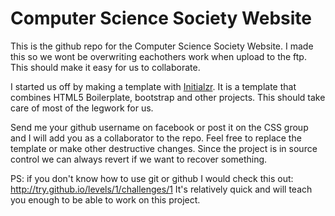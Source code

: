 # Computer Science Society Website

This is the github repo for the Computer Science Society Website. I made this so we wont be overwriting eachothers
work when upload to the ftp. This should make it easy for us to collaborate.

I started us off by making a template with [Initialzr](http://www.initializr.com/). It is a template that combines
HTML5 Boilerplate, bootstrap and other projects. This should take care of most of the legwork for us.

Send me your github username on facebook or post it on the CSS group and I will add you as a collaborator to the repo.
Feel free to replace the template or make other destructive changes. Since the project is in source control we can
always revert if we want to recover something.

PS: if you don't know how to use git or github I would check this out: http://try.github.io/levels/1/challenges/1
It's relatively quick and will teach you enough to be able to work on this project.

